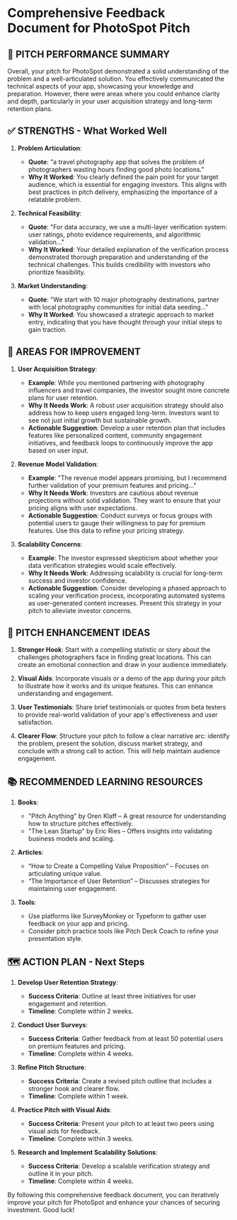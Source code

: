 # Comprehensive Feedback Document for PhotoSpot Pitch

## 🎯 PITCH PERFORMANCE SUMMARY
Overall, your pitch for PhotoSpot demonstrated a solid understanding of the problem and a well-articulated solution. You effectively communicated the technical aspects of your app, showcasing your knowledge and preparation. However, there were areas where you could enhance clarity and depth, particularly in your user acquisition strategy and long-term retention plans. 

## ✅ STRENGTHS - What Worked Well
1. **Problem Articulation**: 
   - **Quote**: "a travel photography app that solves the problem of photographers wasting hours finding good photo locations."
   - **Why It Worked**: You clearly defined the pain point for your target audience, which is essential for engaging investors. This aligns with best practices in pitch delivery, emphasizing the importance of a relatable problem.

2. **Technical Feasibility**:
   - **Quote**: "For data accuracy, we use a multi-layer verification system: user ratings, photo evidence requirements, and algorithmic validation..."
   - **Why It Worked**: Your detailed explanation of the verification process demonstrated thorough preparation and understanding of the technical challenges. This builds credibility with investors who prioritize feasibility.

3. **Market Understanding**:
   - **Quote**: "We start with 10 major photography destinations, partner with local photography communities for initial data seeding..."
   - **Why It Worked**: You showcased a strategic approach to market entry, indicating that you have thought through your initial steps to gain traction.

## 🔧 AREAS FOR IMPROVEMENT  
1. **User Acquisition Strategy**:
   - **Example**: While you mentioned partnering with photography influencers and travel companies, the investor sought more concrete plans for user retention.
   - **Why It Needs Work**: A robust user acquisition strategy should also address how to keep users engaged long-term. Investors want to see not just initial growth but sustainable growth.
   - **Actionable Suggestion**: Develop a user retention plan that includes features like personalized content, community engagement initiatives, and feedback loops to continuously improve the app based on user input.

2. **Revenue Model Validation**:
   - **Example**: "The revenue model appears promising, but I recommend further validation of your premium features and pricing..."
   - **Why It Needs Work**: Investors are cautious about revenue projections without solid validation. They want to ensure that your pricing aligns with user expectations.
   - **Actionable Suggestion**: Conduct surveys or focus groups with potential users to gauge their willingness to pay for premium features. Use this data to refine your pricing strategy.

3. **Scalability Concerns**:
   - **Example**: The investor expressed skepticism about whether your data verification strategies would scale effectively.
   - **Why It Needs Work**: Addressing scalability is crucial for long-term success and investor confidence.
   - **Actionable Suggestion**: Consider developing a phased approach to scaling your verification process, incorporating automated systems as user-generated content increases. Present this strategy in your pitch to alleviate investor concerns.

## 🎨 PITCH ENHANCEMENT IDEAS
1. **Stronger Hook**: Start with a compelling statistic or story about the challenges photographers face in finding great locations. This can create an emotional connection and draw in your audience immediately.

2. **Visual Aids**: Incorporate visuals or a demo of the app during your pitch to illustrate how it works and its unique features. This can enhance understanding and engagement.

3. **User Testimonials**: Share brief testimonials or quotes from beta testers to provide real-world validation of your app's effectiveness and user satisfaction.

4. **Clearer Flow**: Structure your pitch to follow a clear narrative arc: identify the problem, present the solution, discuss market strategy, and conclude with a strong call to action. This will help maintain audience engagement.

## 📚 RECOMMENDED LEARNING RESOURCES
1. **Books**: 
   - "Pitch Anything" by Oren Klaff – A great resource for understanding how to structure pitches effectively.
   - "The Lean Startup" by Eric Ries – Offers insights into validating business models and scaling.

2. **Articles**: 
   - “How to Create a Compelling Value Proposition” – Focuses on articulating unique value.
   - “The Importance of User Retention” – Discusses strategies for maintaining user engagement.

3. **Tools**: 
   - Use platforms like SurveyMonkey or Typeform to gather user feedback on your app and pricing.
   - Consider pitch practice tools like Pitch Deck Coach to refine your presentation style.

## 🗺️ ACTION PLAN - Next Steps
1. **Develop User Retention Strategy**: 
   - **Success Criteria**: Outline at least three initiatives for user engagement and retention.
   - **Timeline**: Complete within 2 weeks.

2. **Conduct User Surveys**: 
   - **Success Criteria**: Gather feedback from at least 50 potential users on premium features and pricing.
   - **Timeline**: Complete within 4 weeks.

3. **Refine Pitch Structure**: 
   - **Success Criteria**: Create a revised pitch outline that includes a stronger hook and clearer flow.
   - **Timeline**: Complete within 1 week.

4. **Practice Pitch with Visual Aids**: 
   - **Success Criteria**: Present your pitch to at least two peers using visual aids for feedback.
   - **Timeline**: Complete within 3 weeks.

5. **Research and Implement Scalability Solutions**: 
   - **Success Criteria**: Develop a scalable verification strategy and outline it in your pitch.
   - **Timeline**: Complete within 4 weeks.

By following this comprehensive feedback document, you can iteratively improve your pitch for PhotoSpot and enhance your chances of securing investment. Good luck!